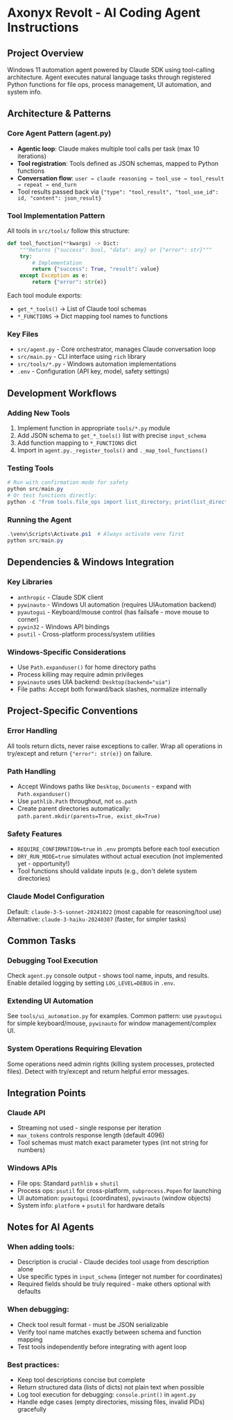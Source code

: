 # Axonyx Revolt - AI Coding Agent Instructions

## Project Overview
Windows 11 automation agent powered by Claude SDK using tool-calling architecture. Agent executes natural language tasks through registered Python functions for file ops, process management, UI automation, and system info.

## Architecture & Patterns

### Core Agent Pattern (agent.py)
- **Agentic loop**: Claude makes multiple tool calls per task (max 10 iterations)
- **Tool registration**: Tools defined as JSON schemas, mapped to Python functions
- **Conversation flow**: `user → claude reasoning → tool_use → tool_result → repeat → end_turn`
- Tool results passed back via `{"type": "tool_result", "tool_use_id": id, "content": json_result}`

### Tool Implementation Pattern
All tools in `src/tools/` follow this structure:
```python
def tool_function(**kwargs) -> Dict:
    """Returns {"success": bool, "data": any} or {"error": str}"""
    try:
        # Implementation
        return {"success": True, "result": value}
    except Exception as e:
        return {"error": str(e)}
```

Each tool module exports:
- `get_*_tools()` → List of Claude tool schemas
- `*_FUNCTIONS` → Dict mapping tool names to functions

### Key Files
- `src/agent.py` - Core orchestrator, manages Claude conversation loop
- `src/main.py` - CLI interface using `rich` library
- `src/tools/*.py` - Windows automation implementations
- `.env` - Configuration (API key, model, safety settings)

## Development Workflows

### Adding New Tools
1. Implement function in appropriate `tools/*.py` module
2. Add JSON schema to `get_*_tools()` list with precise `input_schema`
3. Add function mapping to `*_FUNCTIONS` dict
4. Import in `agent.py._register_tools()` and `._map_tool_functions()`

### Testing Tools
```powershell
# Run with confirmation mode for safety
python src/main.py
# Or test functions directly:
python -c "from tools.file_ops import list_directory; print(list_directory('C:/Users'))"
```

### Running the Agent
```powershell
.\venv\Scripts\Activate.ps1  # Always activate venv first
python src/main.py
```

## Dependencies & Windows Integration

### Key Libraries
- `anthropic` - Claude SDK client
- `pywinauto` - Windows UI automation (requires UIAutomation backend)
- `pyautogui` - Keyboard/mouse control (has failsafe - move mouse to corner)
- `pywin32` - Windows API bindings
- `psutil` - Cross-platform process/system utilities

### Windows-Specific Considerations
- Use `Path.expanduser()` for home directory paths
- Process killing may require admin privileges
- `pywinauto` uses UIA backend: `Desktop(backend="uia")`
- File paths: Accept both forward/back slashes, normalize internally

## Project-Specific Conventions

### Error Handling
All tools return dicts, never raise exceptions to caller. Wrap all operations in try/except and return `{"error": str(e)}` on failure.

### Path Handling
- Accept Windows paths like `Desktop`, `Documents` - expand with `Path.expanduser()`
- Use `pathlib.Path` throughout, not `os.path`
- Create parent directories automatically: `path.parent.mkdir(parents=True, exist_ok=True)`

### Safety Features
- `REQUIRE_CONFIRMATION=true` in `.env` prompts before each tool execution
- `DRY_RUN_MODE=true` simulates without actual execution (not implemented yet - opportunity!)
- Tool functions should validate inputs (e.g., don't delete system directories)

### Claude Model Configuration
Default: `claude-3-5-sonnet-20241022` (most capable for reasoning/tool use)
Alternative: `claude-3-haiku-20240307` (faster, for simpler tasks)

## Common Tasks

### Debugging Tool Execution
Check `agent.py` console output - shows tool name, inputs, and results. Enable detailed logging by setting `LOG_LEVEL=DEBUG` in `.env`.

### Extending UI Automation
See `tools/ui_automation.py` for examples. Common pattern: use `pyautogui` for simple keyboard/mouse, `pywinauto` for window management/complex UI.

### System Operations Requiring Elevation
Some operations need admin rights (killing system processes, protected files). Detect with try/except and return helpful error messages.

## Integration Points

### Claude API
- Streaming not used - single response per iteration
- `max_tokens` controls response length (default 4096)
- Tool schemas must match exact parameter types (int not string for numbers)

### Windows APIs
- File ops: Standard `pathlib` + `shutil`
- Process ops: `psutil` for cross-platform, `subprocess.Popen` for launching
- UI automation: `pyautogui` (coordinates), `pywinauto` (window objects)
- System info: `platform` + `psutil` for hardware details

## Notes for AI Agents

### When adding tools:
- Description is crucial - Claude decides tool usage from description alone
- Use specific types in `input_schema` (integer not number for coordinates)
- Required fields should be truly required - make others optional with defaults

### When debugging:
- Check tool result format - must be JSON serializable
- Verify tool name matches exactly between schema and function mapping
- Test tools independently before integrating with agent loop

### Best practices:
- Keep tool descriptions concise but complete
- Return structured data (lists of dicts) not plain text when possible
- Log tool execution for debugging: `console.print()` in `agent.py`
- Handle edge cases (empty directories, missing files, invalid PIDs) gracefully
